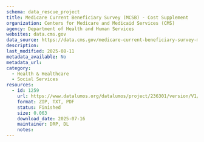 ```yaml
---
schema: data_rescue_project 
title: Medicare Current Beneficiary Survey (MCSB) - Cost Supplement
organization: Centers for Medicare and Medicaid Services (CMS)
agency: Department of Health and Human Services
websites: data.cms.gov
data_source: https://data.cms.gov/medicare-current-beneficiary-survey-mcbs/medicare-current-beneficiary-survey-cost-supplement
description: 
last_modified: 2025-08-11
metadata_available: No
metadata_url: 
category:
  - Health & Healthcare 
  - Social Services 
resources:
  - id: 1259
    url: https://www.datalumos.org/datalumos/project/236301/version/V1/view
    format: ZIP, TXT, PDF
    status: Finished
    size: 0.063
    download_date: 2025-07-16
    maintainer: DRP, DL
    notes: 
---
```

